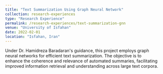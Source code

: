 ```yaml
---
title: "Text Summarization Using Graph Neural Network"
collection: research-experiences
type: "Research Experience"
permalink: /research-experiences/text-summarization-gnn
venue: "University of Isfahan"
date: 2022-02-01
location: "Isfahan, Iran"
---
```


Under Dr. Hamidreza Baradaran's guidance, this project employs graph neural networks for efficient text summarization. The objective is to enhance the coherence and relevance of automated summaries, facilitating improved information retrieval and understanding across large text corpora.
